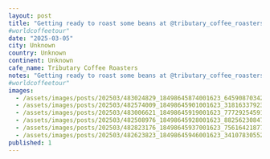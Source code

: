 ```yaml
---
layout: post
title: "Getting ready to roast some beans at @tributary_coffee_roasters in Gunnison, biscuit egg sando was on point too"
#worldcoffeetour"
date: "2025-03-05"
city: Unknown
country: Unknown
continent: Unknown
cafe_name: Tributary Coffee Roasters
notes: "Getting ready to roast some beans at @tributary_coffee_roasters in Gunnison, biscuit egg sando was on point too"
#worldcoffeetour"
images: 
  - /assets/images/posts/202503/483024829_18498645874001623_6459087034247004241_n_17864998755345184.jpg
  - /assets/images/posts/202503/482574009_18498645901001623_318163379232036362_n_17853327504401929.jpg
  - /assets/images/posts/202503/483006621_18498645919001623_7772925459124849529_n_17954423720785656.jpg
  - /assets/images/posts/202503/482508976_18498645928001623_8825623084780887726_n_17939903177978103.jpg
  - /assets/images/posts/202503/482823176_18498645937001623_7561642187736450419_n_18488468134005983.jpg
  - /assets/images/posts/202503/482623823_18498645946001623_3410783055296089406_n_18268048999280452.jpg
published: 1
---
```

